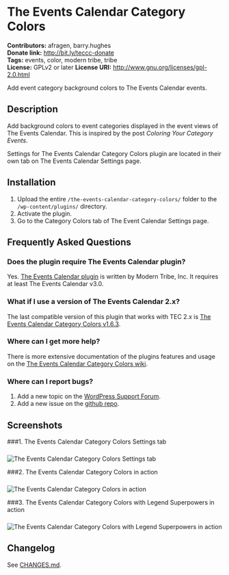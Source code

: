 # The Events Calendar Category Colors #
**Contributors:** afragen, barry.hughes  
**Donate link:** http://bit.ly/teccc-donate  
**Tags:** events, color, modern tribe, tribe  
**License:** GPLv2 or later
**License URI:** http://www.gnu.org/licenses/gpl-2.0.html  
  

Add event category background colors to The Events Calendar events.

## Description ##

Add background colors to event categories displayed in the event views of The Events Calendar. This is inspired by the post <i>Coloring Your Category Events</i>.

Settings for The Events Calendar Category Colors plugin are located in their own tab on The Events Calendar Settings page.

## Installation ##

1. Upload the entire `/the-events-calendar-category-colors/` folder to the `/wp-content/plugins/` directory.
1. Activate the plugin.
1. Go to the Category Colors tab of The Event Calendar Settings page.

## Frequently Asked Questions ##

### Does the plugin require The Events Calendar plugin? ###

Yes. [The Events Calendar plugin](http://wordpress.org/plugins/the-events-calendar/) is written by Modern Tribe, Inc. It requires at least The Events Calendar v3.0.


### What if I use a version of The Events Calendar 2.x? ###

The last compatible version of this plugin that works with TEC 2.x is [The Events Calendar Category Colors v1.6.3](http://downloads.wordpress.org/plugin/the-events-calendar-category-colors.1.6.3.zip).

### Where can I get more help? ###

There is more extensive documentation of the plugins features and usage on the [The Events Calendar Category Colors wiki](https://github.com/afragen/events-calendar-category-colors/wiki).

### Where can I report bugs? ###

1. Add a new topic on the [WordPress Support Forum](http://wordpress.org/tags/the-events-calendar-category-colors).
2. Add a new issue on the [github repo](https://github.com/afragen/events-calendar-category-colors/issues?state=open).

## Screenshots ##

###1. The Events Calendar Category Colors Settings tab
###
![The Events Calendar Category Colors Settings tab
](https://s.w.org/plugins/the-events-calendar-category-colors/screenshot-1.png)

###2. The Events Calendar Category Colors in action
###
![The Events Calendar Category Colors in action
](https://s.w.org/plugins/the-events-calendar-category-colors/screenshot-2.png)

###3. The Events Calendar Category Colors with Legend Superpowers in action
###
![The Events Calendar Category Colors with Legend Superpowers in action
](https://s.w.org/plugins/the-events-calendar-category-colors/screenshot-3.png)


## Changelog ##

See [CHANGES.md](CHANGES.md).
